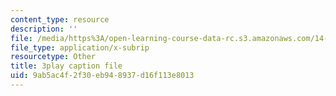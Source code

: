 ```yaml
---
content_type: resource
description: ''
file: /media/https%3A/open-learning-course-data-rc.s3.amazonaws.com/14-73-the-challenge-of-world-poverty-spring-2011/9ab5ac4f2f30eb948937d16f113e8013_p5ro4x1r16Q.srt
file_type: application/x-subrip
resourcetype: Other
title: 3play caption file
uid: 9ab5ac4f-2f30-eb94-8937-d16f113e8013
---
```

